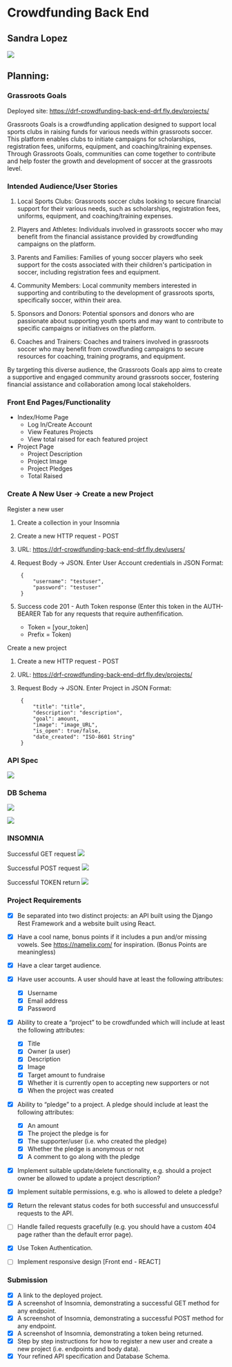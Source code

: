 # Crowdfunding Back End
## Sandra Lopez
![]( crowdfunding/static/GrassrootsGoalsLogo.png )

## Planning:
### Grassroots Goals

Deployed site: https://drf-crowdfunding-back-end-drf.fly.dev/projects/

Grassroots Goals is a crowdfunding application designed to support local sports clubs in raising funds for various needs within grassroots soccer. This platform enables clubs to initiate campaigns for scholarships, registration fees, uniforms, equipment, and coaching/training expenses. Through Grassroots Goals, communities can come together to contribute and help foster the growth and development of soccer at the grassroots level.

### Intended Audience/User Stories
1. Local Sports Clubs:
Grassroots soccer clubs looking to secure financial support for their various needs, such as scholarships, registration fees, uniforms, equipment, and coaching/training expenses.


2. Players and Athletes:
Individuals involved in grassroots soccer who may benefit from the financial assistance provided by crowdfunding campaigns on the platform.

3. Parents and Families:
Families of young soccer players who seek support for the costs associated with their children's participation in soccer, including registration fees and equipment.

4. Community Members:
Local community members interested in supporting and contributing to the development of grassroots sports, specifically soccer, within their area.

5. Sponsors and Donors:
Potential sponsors and donors who are passionate about supporting youth sports and may want to contribute to specific campaigns or initiatives on the platform.

6. Coaches and Trainers:
Coaches and trainers involved in grassroots soccer who may benefit from crowdfunding campaigns to secure resources for coaching, training programs, and equipment.

By targeting this diverse audience, the Grassroots Goals app aims to create a supportive and engaged community around grassroots soccer, fostering financial assistance and collaboration among local stakeholders.

### Front End Pages/Functionality
- Index/Home Page
    - Log In/Create Account
    - View Features Projects
    - View total raised for each featured project
- Project Page
    - Project Description
    - Project Image
    - Project Pledges
    - Total Raised

### Create A New User -> Create a new Project
Register a new user
1. Create a collection in your Insomnia
2. Create a new HTTP request - POST
3. URL: https://drf-crowdfunding-back-end-drf.fly.dev/users/
4. Request Body -> JSON. Enter User Account credentials in JSON Format:
    
        {
            "username": "testuser",
            "password": "testuser"
        }
5. Success code 201 - Auth Token response (Enter this token in the AUTH-BEARER Tab for any requests that require authenfification. 
   - Token = [your_token]
   - Prefix = Token)

Create a new project
1. Create a new HTTP request - POST
2. URL: https://drf-crowdfunding-back-end-drf.fly.dev/projects/
3. Request Body -> JSON. Enter Project in JSON Format:

        {
            "title": "title",
            "description": "description",
            "goal": amount,
            "image": "image_URL",
            "is_open": true/false,
            "date_created": "ISO-8601 String"
        }

### API Spec

![]( crowdfunding/static/DRFapi.png )


### DB Schema
![]( crowdfunding/static/DRFschema.png )

![]( crowdfunding/static/erd.png )

### INSOMNIA
Successful GET request
![]( crowdfunding/static/GETprojects.png )

Successful POST request
![]( crowdfunding/static/POSTpledges.png )

Successful TOKEN return
![]( crowdfunding/static/returnedtoken.png )



### Project Requirements

 - [x] Be separated into two distinct projects: an API built using the Django Rest Framework and a website built using React.
 - [x] Have a cool name, bonus points if it includes a pun and/or missing vowels. See https://namelix.com/ for inspiration. (Bonus Points are meaningless)
 - [x] Have a clear target audience.
 - [x] Have user accounts. A user should have at least the following attributes: 
   - [x] Username
   - [x] Email address
   - [x] Password
 - [x] Ability to create a “project” to be crowdfunded which will include at least the following attributes:
   - [x] Title
   - [x] Owner (a user)
   - [x] Description
   - [x] Image
   - [x] Target amount to fundraise
   - [x] Whether it is currently open to accepting new supporters or not 
   - [x] When the project was created
 - [x] Ability to “pledge” to a project. A pledge should include at least the following attributes:
   - [x] An amount
   - [x] The project the pledge is for
   - [x] The supporter/user (i.e. who created the pledge) 
   - [x] Whether the pledge is anonymous or not
   - [x] A comment to go along with the pledge
 - [x] Implement suitable update/delete functionality, e.g. should a project owner be allowed to update a project description?
 - [x] Implement suitable permissions, e.g. who is allowed to delete a pledge?
 - [x] Return the relevant status codes for both successful and unsuccessful requests to the API.
 - [ ] Handle failed requests gracefully (e.g. you should have a custom 404 page rather than the default error page).
  
 - [x] Use Token Authentication.
 - [ ] Implement responsive design [Front end - REACT]

### Submission

 - [x] A link to the deployed project.
 - [x] A screenshot of Insomnia, demonstrating a successful GET method for any endpoint.
 - [x] A screenshot of Insomnia, demonstrating a successful POST method for any endpoint.
 - [x] A screenshot of Insomnia, demonstrating a token being returned.
 - [x] Step by step instructions for how to register a new user and create a new project (i.e. endpoints and body data).
 - [x] Your refined API specification and Database Schema.